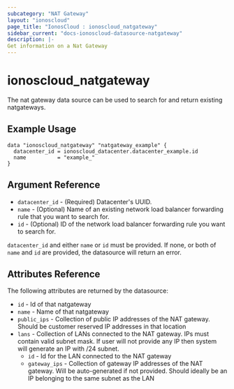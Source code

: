 ```yaml
---
subcategory: "NAT Gateway"
layout: "ionoscloud"
page_title: "IonosCloud : ionoscloud_natgateway"
sidebar_current: "docs-ionoscloud-datasource-natgateway"
description: |-
Get information on a Nat Gateway
---
```


# ionoscloud_natgateway

The nat gateway data source can be used to search for and return existing natgateways.

## Example Usage

```hcl
data "ionoscloud_natgateway" "natgateway_example" {
  datacenter_id = ionoscloud_datacenter.datacenter_example.id
  name			= "example_"
}
```

## Argument Reference

* `datacenter_id` - (Required) Datacenter's UUID.
* `name` - (Optional) Name of an existing network load balancer forwarding rule that you want to search for.
* `id` - (Optional) ID of the network load balancer forwarding rule you want to search for.

`datacenter_id` and either `name` or `id` must be provided. If none, or both of `name` and `id` are provided, the datasource will return an error.

## Attributes Reference

The following attributes are returned by the datasource:

* `id` - Id of that natgateway
* `name` - Name of that natgateway
* `public_ips` - Collection of public IP addresses of the NAT gateway. Should be customer reserved IP addresses in that location
* `lans` - Collection of LANs connected to the NAT gateway. IPs must contain valid subnet mask. If user will not provide any IP then system will generate an IP with /24 subnet.
    * `id` - Id for the LAN connected to the NAT gateway
    * `gateway_ips` - Collection of gateway IP addresses of the NAT gateway. Will be auto-generated if not provided. Should ideally be an IP belonging to the same subnet as the LAN
